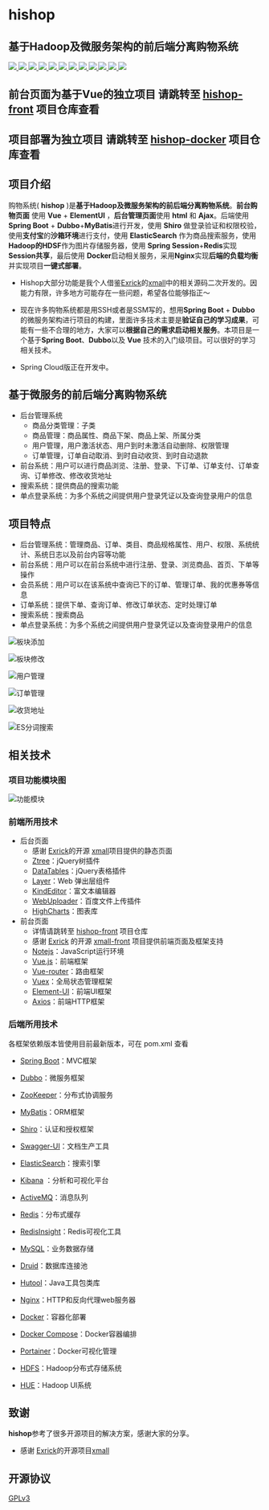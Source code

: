 # hishop
## 基于Hadoop及微服务架构的前后端分离购物系统
<p align="left"> 
  <a target="_blank" href="https://github.com/imagine-c/hishop">
    <img src="https://img.shields.io/badge/Author-imagine-orange"></img> 
    <img src="https://img.shields.io/badge/License-GPLv3-green"></img> 
    <img src="https://img.shields.io/badge/JDK-1.8+-green"></img>        
    <img src="https://img.shields.io/badge/Nodejs-8.x-green"></img>        
    <img src="https://img.shields.io/badge/Spring Boot-2.1.3.RELEASE-green"></img>       
    <img src="https://img.shields.io/badge/Dubbo-3.4.6-green"></img>
    <img src="https://img.shields.io/badge/Vue-2.5.16-green"></img>
    <img src="https://img.shields.io/badge/Docker-20.10.x-green"></img>
    <img src="https://img.shields.io/badge/Docker Compose-1.29.x-green"></img>
    <img src="https://img.shields.io/badge/MyBatis-3.4.6-green"></img>
    <img src="https://img.shields.io/badge/Hadoop-2.6.0--cdh5.9.3-green"></img>
    <img src="https://img.shields.io/badge/HUE-3.9.0--cdh5.9.3-green"></img>
  </a>
</p>


## 前台页面为基于Vue的独立项目 请跳转至 [hishop-front](https://github.com/imagine-c/hishop-front) 项目仓库查看
## 项目部署为独立项目 请跳转至 [hishop-docker](https://github.com/imagine-c/hishop-docker) 项目仓库查看
## 项目介绍
购物系统( **hishop** )是**基于Hadoop及微服务架构的前后端分离购物系统**。**前台购物页面** 使用 **Vue** + **ElementUI** ，**后台管理页面**使用 **html** 和 **Ajax**。后端使用  **Spring Boot** + **Dubbo**+**MyBatis**进行开发，使用 **Shiro** 做登录验证和权限校验，使用**支付宝**的**沙箱环境**进行支付，使用 **ElasticSearch** 作为商品搜索服务，使用 **Hadoop的HDSF**作为图片存储服务器，使用 **Spring Session**+**Redis**实现**Session共享**，最后使用 **Docker**启动相关服务，采用**Nginx**实现**后端的负载均衡**并实现项目**一键式部署**。 
- Hishop大部分功能是我个人借鉴[Exrick](https://github.com/Exrick)的[xmall](https://github.com/Exrick/xmall)中的相关源码二次开发的。因能力有限，许多地方可能存在一些问题，希望各位能够指正～

- 现在许多购物系统都是用SSH或者是SSM写的，想用**Spring Boot** + **Dubbo**的微服务架构进行项目的构建，里面许多技术主要是**验证自己的学习成果**，可能有一些不合理的地方，大家可以**根据自己的需求启动相关服务**。本项目是一个基于**Spring Boot**、**Dubbo**以及 **Vue** 技术的入门级项目。可以很好的学习相关技术。

- Spring Cloud版正在开发中。

## 基于微服务的前后端分离购物系统
- 后台管理系统
    - 商品分类管理：子类
    - 商品管理：商品属性、商品下架、商品上架、所属分类
    - 用户管理，用户激活状态、用户到时未激活自动删除、权限管理
    - 订单管理，订单自动取消、到时自动收货、到时自动退款
- 前台系统：用户可以进行商品浏览、注册、登录、下订单、订单支付、订单查询、订单修改、修改收货地址
- 搜索系统：提供商品的搜索功能
- 单点登录系统：为多个系统之间提供用户登录凭证以及查询登录用户的信息

## 项目特点
- 后台管理系统：管理商品、订单、类目、商品规格属性、用户、权限、系统统计、系统日志以及前台内容等功能
- 前台系统：用户可以在前台系统中进行注册、登录、浏览商品、首页、下单等操作
- 会员系统：用户可以在该系统中查询已下的订单、管理订单、我的优惠券等信息
- 订单系统：提供下单、查询订单、修改订单状态、定时处理订单
- 搜索系统：搜索商品
- 单点登录系统：为多个系统之间提供用户登录凭证以及查询登录用户的信息


![](https://github.com/imagine-c/hishop/raw/file/image/content-add.png#pic_center "板块添加")

![](https://github.com/imagine-c/hishop/raw/file/image/content.png#pic_center "板块修改")

![](https://github.com/imagine-c/hishop/raw/file/image/user.png#pic_center "用户管理")

![](https://github.com/imagine-c/hishop/raw/file/image/order.png#pic_center "订单管理")

![](https://github.com/imagine-c/hishop/raw/file/image/address.png#pic_center "收货地址")

![](https://github.com/imagine-c/hishop/raw/file/image/search.png#pic_center "ES分词搜索")

## 相关技术
### 项目功能模块图

![](https://github.com/imagine-c/hishop/raw/file/image/function.png#pic_center "功能模块")

### 前端所用技术
- 后台页面
    - 感谢 [Exrick](https://github.com/Exrick/xmall)的开源 [xmall](https://github.com/Exrick/xmall)项目提供的静态页面
    - [Ztree](http://www.treejs.cn/v3/main.php#_zTreeInfo)：jQuery树插件
    - [DataTables](http://www.datatables.club/)：jQuery表格插件
    - [Layer](http://layer.layui.com/)：Web 弹出层组件
    - [KindEditor](https://github.com/kindsoft/kindeditor)：富文本编辑器
    - [WebUploader](http://fex.baidu.com/webuploader/getting-started.html)：百度文件上传插件
    - [HighCharts](http://www.hcharts.cn/)：图表库
- 前台页面
    - 详情请跳转至 [hishop-front](https://github.com/imagine-c/hishop-front) 项目仓库
    - 感谢 [Exrick](https://github.com/Exrick) 的开源 [xmall-front](https://github.com/Exrick/xmall-front) 项目提供前端页面及框架支持
    - [Notejs](https://nodejs.org/)：JavaScript运行环境
    - [Vue.js](https://vuejs.org/)：前端框架
    - [Vue-router](https://router.vuejs.org/)：路由框架
    - [Vuex](https://vuex.vuejs.org/)：全局状态管理框架
    - [Element-UI](https://element.eleme.io)：前端UI框架
    - [Axios](https://github.com/axios/axios)：前端HTTP框架
### 后端所用技术
各框架依赖版本皆使用目前最新版本，可在 pom.xml 查看
- [Spring Boot]( https://spring.io/projects/spring-boot)：MVC框架

- [Dubbo](https://dubbo.incubator.apache.org/)：微服务框架

- [ZooKeeper](https://zookeeper.apache.org/)：分布式协调服务

- [MyBatis](https://mybatis.org/mybatis-3/)：ORM框架

- [Shiro](https://shiro.apache.org/)：认证和授权框架

- [Swagger-UI](https://github.com/swagger-api/swagger-ui)：文档生产工具

- [ElasticSearch]( https://github.com/elastic/elasticsearch)：搜索引擎

- [Kibana](https://www.elastic.co/cn/kibana) ：分析和可视化平台

- [ActiveMQ](https://activemq.apache.org/)：消息队列

- [Redis](https://redis.io/)：分布式缓存

- [RedisInsight](https://redis.com/redis-enterprise/redis-insight/)：Redis可视化工具

- [MySQL](https://www.mysql.com/)：业务数据存储

- [Druid](https://github.com/alibaba/druid)：数据库连接池

- [Hutool](https://hutool.cn/docs/#/)：Java工具包类库

- [Nginx](http://nginx.org/)：HTTP和反向代理web服务器

- [Docker](https://www.docker.com)：容器化部署

- [Docker Compose](https://docs.docker.com/compose/)：Docker容器编排

- [Portainer](https://github.com/portainer/portainer)：Docker可视化管理

- [HDFS](https://hadoop.apache.org/docs/r1.2.1/hdfs_design.html)：Hadoop分布式存储系统

- [HUE](https://hadoop.apache.org/docs/r1.2.1/hdfs_design.html)：Hadoop UI系统
## 致谢
**hishop**参考了很多开源项目的解决方案，感谢大家的分享。

- 感谢 [Exrick](https://github.com/Exrick/xmall)的开源项目[xmall](https://github.com/Exrick/xmall)
## 开源协议
[GPLv3](https://www.gnu.org/licenses/quick-guide-gplv3.html)
